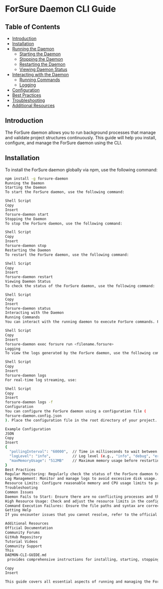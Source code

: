 # ForSure Daemon CLI Guide

## Table of Contents

- [Introduction](#introduction)
- [Installation](#installation)
- [Running the Daemon](#running-the-daemon)
  - [Starting the Daemon](#starting-the-daemon)
  - [Stopping the Daemon](#stopping-the-daemon)
  - [Restarting the Daemon](#restarting-the-daemon)
  - [Viewing Daemon Status](#viewing-daemon-status)
- [Interacting with the Daemon](#interacting-with-the-daemon)
  - [Running Commands](#running-commands)
  - [Logging](#logging)
- [Configuration](#configuration)
- [Best Practices](#best-practices)
- [Troubleshooting](#troubleshooting)
- [Additional Resources](#additional-resources)

## Introduction

The ForSure daemon allows you to run background processes that manage and validate project structures continuously. This guide will help you install, configure, and manage the ForSure daemon using the CLI.

## Installation

To install the ForSure daemon globally via npm, use the following command:
```sh
npm install -g forsure-daemon
Running the Daemon
Starting the Daemon
To start the ForSure daemon, use the following command:

Shell Script
Copy
Insert
forsure-daemon start
Stopping the Daemon
To stop the ForSure daemon, use the following command:

Shell Script
Copy
Insert
forsure-daemon stop
Restarting the Daemon
To restart the ForSure daemon, use the following command:

Shell Script
Copy
Insert
forsure-daemon restart
Viewing Daemon Status
To check the status of the ForSure daemon, use the following command:

Shell Script
Copy
Insert
forsure-daemon status
Interacting with the Daemon
Running Commands
You can interact with the running daemon to execute ForSure commands. For example, to validate a project structure:

Shell Script
Copy
Insert
forsure-daemon exec forsure run <filename.forsure>
Logging
To view the logs generated by the ForSure daemon, use the following command:

Shell Script
Copy
Insert
forsure-daemon logs
For real-time log streaming, use:

Shell Script
Copy
Insert
forsure-daemon logs -f
Configuration
You can configure the ForSure daemon using a configuration file (
forsure-daemon.config.json
). Place the configuration file in the root directory of your project.

Example Configuration
JSON
Copy
Insert
{
  "pollingInterval": "60000",  // Time in milliseconds to wait between polling for changes
  "logLevel": "info",          // Log level (e.g., "info", "debug", "error")
  "maxMemoryUsage": "512MB"    // Maximum memory usage before restarting the daemon
}
Best Practices
Regular Monitoring: Regularly check the status of the ForSure daemon to ensure it is running smoothly.
Log Management: Monitor and manage logs to avoid excessive disk usage.
Resource Limits: Configure reasonable memory and CPU usage limits to prevent the daemon from affecting other processes.
Troubleshooting
Common Issues
Daemon Fails to Start: Ensure there are no conflicting processes and that the configuration file is correctly formatted.
High Resource Usage: Check and adjust the resource limits in the configuration file.
Command Execution Failures: Ensure the file paths and syntax are correct when using forsure-daemon exec.
Getting Help
If you encounter issues that you cannot resolve, refer to the official documentation or seek help in the community forums.

Additional Resources
Official Documentation
Community Forums
GitHub Repository
Tutorial Videos
Community Support
This 
DAEMON-CLI-GUIDE.md
 provides comprehensive instructions for installing, starting, stopping, and configuring the ForSure daemon. By following this guide, you can effectively manage background processes for continuous project structure validation.

Copy
Insert

This guide covers all essential aspects of running and managing the ForSure daemon through the CLI, offering clear and concise instructions on installation, configuration, and troubleshooting.